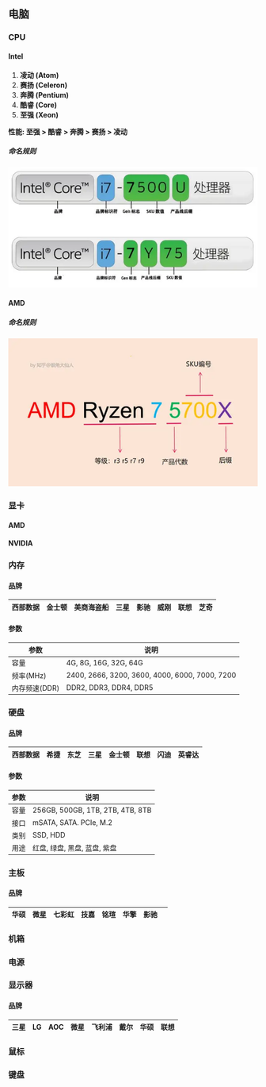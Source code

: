 ## 电脑

### CPU

#### Intel

1. **凌动 (Atom)**
2. **赛扬 (Celeron)**
3. **奔腾 (Pentium)**
4. **酷睿 (Core)**
5. **至强 (Xeon)**

**性能: 至强 > 酷睿 > 奔腾 > 赛扬 > 凌动**

##### 命名规则

<img src="../../img/intelCPU命名方式.jpg" style="margin:0;width:35rem">

#### AMD

##### 命名规则

<img src="../../img/AMDCPU命名方式.jpg" style="margin:0;width:35rem">

### 显卡

#### AMD

#### NVIDIA

### 内存

#### 品牌

| 西部数据 | 金士顿 | 美商海盗船 | 三星 | 影驰 | 威刚 | 联想 | 芝奇 |
| -------- | ------ | ---------- | ---- | ---- | ---- | ---- | ---- |

#### 参数

| 参数          | 说明                                           |
| ------------- | ---------------------------------------------- |
| 容量          | 4G, 8G, 16G, 32G, 64G                          |
| 频率(MHz)     | 2400, 2666, 3200, 3600, 4000, 6000, 7000, 7200 |
| 内存频速(DDR) | DDR2, DDR3, DDR4, DDR5                         |

### 硬盘

#### 品牌

| 西部数据 | 希捷 | 东芝 | 三星 | 金士顿 | 联想 | 闪迪 | 英睿达 |
| -------- | ---- | ---- | ---- | ------ | ---- | ---- | ------ |

#### 参数

| 参数 | 说明                             |
| ---- | -------------------------------- |
| 容量 | 256GB, 500GB, 1TB, 2TB, 4TB, 8TB |
| 接口 | mSATA, SATA. PCIe, M.2           |
| 类别 | SSD, HDD                         |
| 用途 | 红盘, 绿盘, 黑盘, 蓝盘, 紫盘     |

### 主板

#### 品牌

| 华硕 | 微星 | 七彩虹 | 技嘉 | 铭瑄 | 华擎 | 影驰 |      |
| ---- | ---- | ------ | ---- | ---- | ---- | ---- | ---- |

### 机箱

### 电源

### 显示器

#### 品牌

| 三星 | LG   | AOC  | 微星 | 飞利浦 | 戴尔 | 华硕 | 联想 |
| ---- | ---- | ---- | ---- | ------ | ---- | ---- | ---- |

### 鼠标

### 键盘



